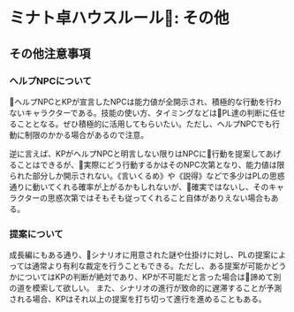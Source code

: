 # ミナト卓ハウスルール: その他

## その他注意事項

### ヘルプNPCについて

ヘルプNPCとKPが宣言したNPCは能力値が全開示され、積極的な行動を行わないキャラクターである。技能の使い方、タイミングなどはPL達の判断に任せることとなる。ぜひ積極的に活用してもらいたい。ただし、ヘルプNPCでも行動に制限のかかる場合があるので注意。

逆に言えば、KPがヘルプNPCと明言しない限りはNPCに行動を提案してあげることはできるが、実際にどう行動するかはそのNPC次第となり、能力値は限られた部分しか開示されない。《言いくるめ》や《説得》などで多少はPLの思惑通りに動いてくれる確率が上がるかもしれないが、確実ではないし、そのキャラクターの思惑次第ではそもそも従ってくれること自体がありえない場合もある。

### 提案について

成長編にもある通り、シナリオに用意された謎や仕掛けに対し、PLの提案によっては通常より有利な裁定を行うこともできる。ただし、ある提案が可能かどうかについてはKPの判断が絶対であり、KPが不可能だと言った場合は諦めて別の道を模索して欲しい。
また、シナリオの進行が致命的に遅滞することが予測される場合、KPはそれ以上の提案を打ち切って進行を進めることもある。
